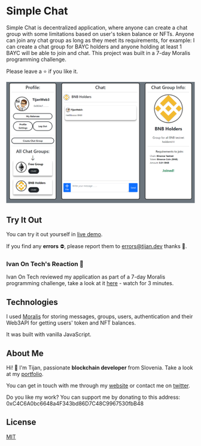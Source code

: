 # Simple Chat
Simple Chat is decentralized application, where anyone can create a chat group with some limitations based on user's token balance or NFTs. Anyone can join any chat group as long as they meet its requirements, for example: I can create a chat group for BAYC holders and anyone holding at least 1 BAYC will be able to join and chat. This project was built in a 7-day Moralis programming challenge.

Please leave a ⭐ if you like it.

![Chat Preview](./simple-chat.png)

## Try It Out
You can try it out yourself in [live demo](https://projects.tijan.dev/simple-chat).

If you find any **errors** ⛔, please report them to [errors@tijan.dev](mailto:errors@tijan.dev) thanks 🙏.

### Ivan On Tech's Reaction 🤩
Ivan On Tech reviewed my application as part of a 7-day Moralis programming challenge, take a look at it [here](https://youtu.be/GeHnbLVjBDM?t=1031) - watch for 3 minutes.

## Technologies
I used [Moralis](https://moralis.io/) for storing messages, groups, users, authentication and their Web3API for getting users' token and NFT balances.

It was built with vanilla JavaScript.

## About Me
Hi! 👋 I'm Tijan, passionate **blockchain developer** from Slovenia. Take a look at my [portfolio](https://tijan.dev).

You can get in touch with me through my [website](https://tijan.dev) or contact me on [twitter](https://twitter.com/0xTijan).

Do you like my work? You can support me by donating to this address: 0xC4C6A0bc6648a4F343bd86D7C48C9967530fbB48

## License
[MIT](https://choosealicense.com/licenses/mit/)
